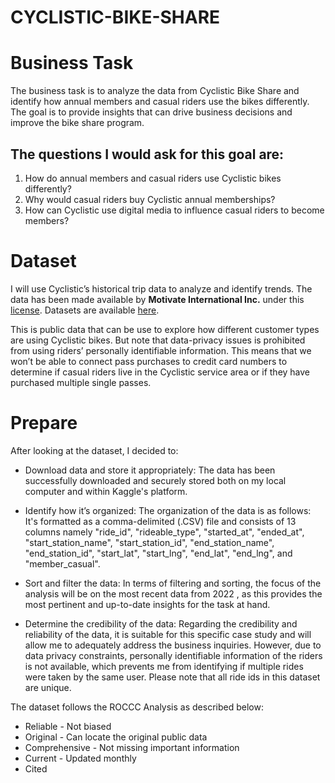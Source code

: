# CYCLISTIC-BIKE-SHARE
# Business Task

The business task is to analyze the data from Cyclistic Bike Share and identify how annual members and casual riders use the bikes differently. The goal is to provide insights that can drive business decisions and improve the bike share program.

## The questions I would ask for this goal are:

1. How do annual members and casual riders use Cyclistic bikes differently?
2. Why would casual riders buy Cyclistic annual memberships?
3. How can Cyclistic use digital media to influence casual riders to become members?

# Dataset

I will use Cyclistic’s historical trip data to analyze and identify trends. The data has been made available by **Motivate International Inc.** under this [license](http://ride.divvybikes.com/data-license-agreement). Datasets are available [here](http://divvy-tripdata.s3.amazonaws.com/index.html).

This is public data that can be use to explore how different customer types are using Cyclistic bikes. But note that data-privacy issues is prohibited from using riders’ personally identifiable information. This means that we won’t be able to connect pass purchases to credit card numbers to determine if casual riders live in the Cyclistic service area or if they have purchased multiple single passes.

# Prepare

After looking at the dataset, I decided to:

* Download data and store it appropriately: The data has been successfully downloaded and securely stored both on my local computer and within Kaggle's platform.

* Identify how it’s organized: The organization of the data is as follows: It's formatted as a comma-delimited (.CSV) file and consists of 13 columns namely "ride_id", "rideable_type", "started_at", "ended_at", "start_station_name", "start_station_id", "end_station_name", "end_station_id", "start_lat", "start_lng", "end_lat", "end_lng", and "member_casual".

* Sort and filter the data: In terms of filtering and sorting, the focus of the analysis will be on the most recent data from 2022 , as this provides the most pertinent and up-to-date insights for the task at hand.

* Determine the credibility of the data: Regarding the credibility and reliability of the data, it is suitable for this specific case study and will allow me to adequately address the business inquiries. However, due to data privacy constraints, personally identifiable information of the riders is not available, which prevents me from identifying if multiple rides were taken by the same user. Please note that all ride ids in this dataset are unique.

The dataset follows the ROCCC Analysis as described below:

* Reliable - Not biased
* Original - Can locate the original public data
* Comprehensive - Not missing important information
* Current - Updated monthly
* Cited
